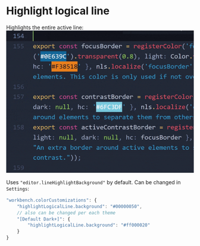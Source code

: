 # Highlight logical line

Highlights the entire active line:
![Example](/img/example.gif)

Uses `"editor.lineHighlightBackground"` by default. Can be changed in `Settings`:

```javascript
"workbench.colorCustomizations": {
    "highlightLogicalLine.background": "#00000050",
    // also can be changed per each theme
    "[Default Dark+]": {
        "highlightLogicalLine.background": "#ff000020"
    }
}
```
